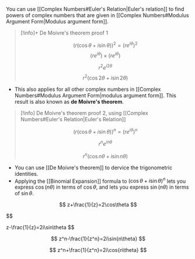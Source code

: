 You can use [[Complex Numbers#Euler's Relation|Euler's relation]] to find powers of complex numbers that are given in [[Complex Numbers#Modulus Argument Form|Modulus argument form]]. 

> [!info]+ De Moivre's theorem proof 1
> 
> $$
> (r(\cos{\theta}+i\sin{\theta}))^2=(re^{i\theta})^2
> $$
>$$
>(re^{i\theta})\times(re^{i\theta})
>$$
> 
> $$
>r^2e^{i2\theta}
>$$ 
>$$
>r^2(\cos{2\theta}+i\sin{2\theta})
>$$
- This also applies for all other complex numbers in [[Complex Numbers#Modulus Argument Form|modulus argument form]]. 
This result is also known as **de Moivre's theorem**.

>[!info] De Moivre's theorem proof 2, using [[Complex Numbers#Euler's Relation|Euler's Relation]]
>
>
>$$
>(r(\cos{\theta}+i\sin{\theta}))^n=(re^{i\theta})^n
>$$
>
>$$
>r^{n}e^{in\theta}
>$$
>
>$$
>r^{n}(\cos{n\theta}+i\sin{n\theta})
>$$

- You can use [[De Moivre's theorem]] to dervice the trigonometric identities. 
- Applying the [[Binomial Expansion]] formula to $(\cos{\theta}+i\sin{\theta})^n$ lets you express $\cos(n\theta)$ in terms of $\cos{\theta}$, and lets you express $\sin{(n\theta)}$ in terms of $\sin{\theta}$.


$$
z+\frac{1}{z}=2\cos\theta
$$

$$

z-\frac{1}{z}=2i\sin\theta
$$

$$
z^n-\frac{1}{z^n}=2i\sin{n\theta}
$$

$$
z^n+\frac{1}{z^n}=2i\cos{n\theta}
$$
